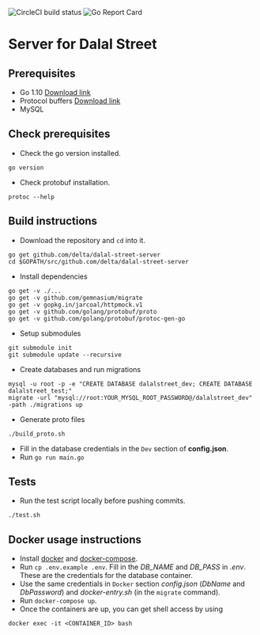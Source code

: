 ![CircleCI build status](https://circleci.com/gh/delta/dalal-street-server.png)
![Go Report Card](https://goreportcard.com/badge/github.com/delta/dalal-street-server)

# Server for Dalal Street

## Prerequisites
- Go 1.10 [Download link](https://golang.org/dl/#go1.10)
- Protocol buffers [Download link](https://github.com/google/protobuf/releases/download/v3.2.0rc2/protoc-3.2.0rc2-linux-x86_64.zip)
- MySQL

## Check prerequisites
- Check the go version installed.
```
go version
```
- Check protobuf installation.
```
protoc --help
```

## Build instructions

- Download the repository and `cd` into it.
```
go get github.com/delta/dalal-street-server
cd $GOPATH/src/github.com/delta/dalal-street-server
```
- Install dependencies
```
go get -v ./...
go get -v github.com/gemnasium/migrate
go get -v gopkg.in/jarcoal/httpmock.v1
go get -v github.com/golang/protobuf/proto
go get -v github.com/golang/protobuf/protoc-gen-go
```
- Setup submodules
```
git submodule init
git submodule update --recursive
```
- Create databases and run migrations
```
mysql -u root -p -e "CREATE DATABASE dalalstreet_dev; CREATE DATABASE dalalstreet_test;"
migrate -url "mysql://root:YOUR_MYSQL_ROOT_PASSWORD@/dalalstreet_dev" -path ./migrations up
```
- Generate proto files
```
./build_proto.sh
```
- Fill in the database credentials in the `Dev` section of **config.json**.
- Run `go run main.go`

## Tests
- Run the test script locally before pushing commits.
```
./test.sh
```

## Docker usage instructions
- Install [docker](https://docs.docker.com/engine/installation) and [docker-compose](https://docs.docker.com/compose/install).
- Run `cp .env.example .env`. Fill in the *DB_NAME* and *DB_PASS* in *.env*. These are the credentials for the database container.
- Use the same credentials in `Docker` section *config.json* (*DbName* and *DbPassword*) and *docker-entry.sh* (in the `migrate` command).
- Run `docker-compose up`.
- Once the containers are up, you can get shell access by using
```
docker exec -it <CONTAINER_ID> bash
```
